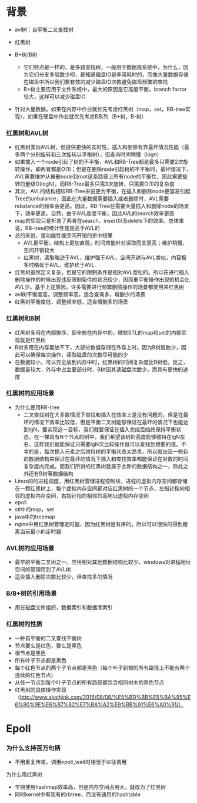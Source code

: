 # 背景

- avl树：自平衡二叉查找树
- 红黑树
- B+树/B树
  - 它们特点是一样的，是多路查找树，一般用于数据库系统中，为什么，因为它们分支多层数少呗，都知道磁盘IO是非常耗时的，而像大量数据存储在磁盘中所以我们要有效的减少磁盘IO次数避免磁盘频繁的查找
  - B+树主要应用于文件系统中，最大的原因是它高度平衡，branch factor较大，这样可以减少磁盘IO

- 针对大量数据，如果在内存中作业就优先考虑红黑树（map，set，RB-tree实现），如果在硬盘中作业就优先考虑B系列（B+树，B-树）





### 红黑树和AVL树

- 红黑树类似AVL树，但提供更快的实时性，插入和删除有界最坏情况性能（最多两个分别旋转和三次旋转以平衡树），但查询时间稍慢（logn）
- 如果插入一个node引起了树的不平衡，AVL和RB-Tree都是最多只需要2次旋转操作，即两者都是O(1)；但是在删除node引起树的不平衡时，最坏情况下，AVL需要维护从被删node到root这条路径上所有node的平衡性，因此需要旋转的量级O(logN)，而RB-Tree最多只需3次旋转，只需要O(1)的复杂度
- 其次，AVL的结构相较RB-Tree来说更为平衡，在插入和删除node更容易引起Tree的unbalance，因此在大量数据需要插入或者删除时，AVL需要rebalance的频率会更高。因此，RB-Tree在需要大量插入和删除node的场景下，效率更高。自然，由于AVL高度平衡，因此AVL的search效率更高
- map的实现只是折衷了两者在search、insert以及delete下的效率。总体来说，RB-tree的统计性能是高于AVL的
- 总的来说，是功能性能空间开销的折中结果
  - AVL更平衡，结构上更加直观，时间效能针对读取而言更高；维护稍慢，空间开销较大
  - 红黑树，读取略逊于AVL，维护强于AVL，空间开销与AVL类似，内容极多时略优于AVL，维护优于AVL
- 红黑树虽然定义复杂，但是它的限制条件是相对AVL宽松的。所以在进行插入删除操作的时候出现违反限制条件的状况较少，因而重平衡操作出现的机会比AVL少。基于上述原因，许多需要进行频繁删插操作的场景都使用来红黑树
- avl树平衡度高，调整频率高，适合查询多，增删少的场景
- 红黑树平衡度低，调整频率低，适合增删多的场景





### 红黑树和B树

- 红黑树多用在内部排序，即全放在内存中的，微软STL的map和set的内部实现就是红黑树
- B树多用在内存里放不下，大部分数据存储在外存上时。因为B树层数少，因此可以确保每次操作，读取磁盘的次数尽可能的少
- 在数据较小，可以完全放到内存中时，红黑树的时间复杂度比B树低。反之，数据量较大，外存中占主要部分时，B树因其读磁盘次数少，而具有更快的速度





### 红黑树的应用场景

- 为什么要用RB-tree
  - 二叉查找树在大多数情况下查找和插入在效率上是没有问题的，但是在最坏的情况下效率比较低，但是平衡二叉树能够保证在最坏的情况下也能达到lgN，要实现这一目标，我们就要保证在插入完成后始终保持平衡状态。在一棵具有N个节点的树中，我们希望该树的高度能够维持在lgN左右，这样我们就能保证只需要lgN次比较操作就可以查找到想要的值。不幸的是，每次插入元素之后维持树的平衡状态太昂贵。所以就出现一些新的数据结构来保证在最坏的情况下插入和查找效率都能保证在对数的时间复杂度内完成。而我们所讲的红黑树就属于此新的数据结构之一，除此之外还有B树等数据结构
- Linux的的进程调度，用红黑树管理进程控制块，进程的虚拟内存空间都存储在一颗红黑树上，每个虚拟内存空间都对应红黑树的一个节点，左指针指向相邻的虚拟内存空间，右指针指向相邻的高地址虚拟内存空间
- epoll
- stl中的map，set
- java中的treemap
- nginx中用红黑树管理定时器，因为红黑树是有序的，所以可以很快的得到距离当前最小的定时器





### AVL树的应用场景

- 最早的平衡二叉树之一。应用相对其他数据结构比较少。windows对进程地址空间的管理用到了AVL树
- 适合插入删除次数比较少，但查找多的情况





### B/B+树的引用场景

- 用在磁盘文件组织，数据索引和数据库索引





### 红黑树的性质

- 一种自平衡的二叉查找平衡树
- 节点要么是红色，要么是黑色
- 根节点是黑色
- 所有叶子节点都是黑色
- 每个红色节点的两个子节点都是黑色（每个叶子到根的所有路径上不能有两个连续的红色节点）
- 从任一节点到每个叶子节点的所有路径都包含相同树木的黑色节点
- 红黑树的具体操作实现（http://www.akathink.com/2016/08/08/%E5%BD%BB%E5%BA%95%E6%90%9E%E6%87%82%E7%BA%A2%E9%BB%91%E6%A0%91/）







# Epoll



### 为什么支持百万句柄

- 不用重复传递，调用epoll_wait时相当于以往调用





为什么用红黑树

- 早期使用hashmap效率高，但是内存空间占用大，就改为了红黑树
- 同时kernel中有现有的rbtree，而没有通用的hashtable